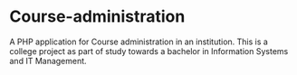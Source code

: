 # Course-administration
A PHP application for Course administration in an institution. This is a college project as part of study towards a bachelor in Information Systems and IT Management.
